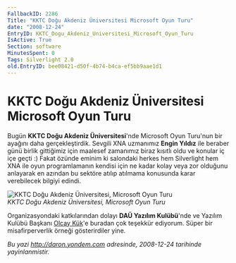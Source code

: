 ```yaml
---
FallbackID: 2286
Title: "KKTC Doğu Akdeniz Üniversitesi Microsoft Oyun Turu"
date: "2008-12-24"
EntryID: KKTC_Dogu_Akdeniz_Universitesi_Microsoft_Oyun_Turu
IsActive: True
Section: software
MinutesSpent: 0
Tags: Silverlight 2.0
old.EntryID: bee08421-d50f-4b74-b4ca-ef5bb9aae1d1
---
```

# KKTC Doğu Akdeniz Üniversitesi Microsoft Oyun Turu
Bugün **KKTC Doğu Akdeniz Üniversitesi**'nde Microsoft Oyun Turu'nun bir
ayağını daha gerçekleştirdik. Sevgili XNA uzmanımız **Engin Yıldız** ile
beraber günü birlik gittiğimiz için maalesef zamanımız biraz kısıtlı
oldu ve konular iç içe geçti :) Fakat özünde eminim ki salondaki herkes
hem Silverlight hem XNA ile oyun programlamanın kendisi için ne kadar
kolay veya zor olduğunu anlayarak en azından bu sektöre atılıp atılmama
konusunda karar verebilecek bilgiyi edindi.

![KKTC Doğu Akdeniz Üniversitesi, Microsoft Oyun
Turu](media/KKTC_Dogu_Akdeniz_Universitesi_Microsoft_Oyun_Turu/24122008_1.jpg)\
*KKTC Doğu Akdeniz Üniversitesi, Microsoft Oyun Turu*

Organizasyondaki katkılarından dolayı **DAÜ Yazılım Kulübü**'nde ve
Yazılım Kulübü Başkanı [Olcay Kük](http://www.olcaykuk.com/)'e buradan
çok teşekkür ediyorum. Süper bir misafirperverlik örneği gösterirdiler
yine.



*Bu yazi http://daron.yondem.com adresinde, 2008-12-24 tarihinde yayinlanmistir.*

